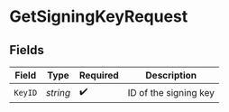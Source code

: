 # GetSigningKeyRequest


## Fields

| Field                 | Type                  | Required              | Description           |
| --------------------- | --------------------- | --------------------- | --------------------- |
| `KeyID`               | *string*              | :heavy_check_mark:    | ID of the signing key |